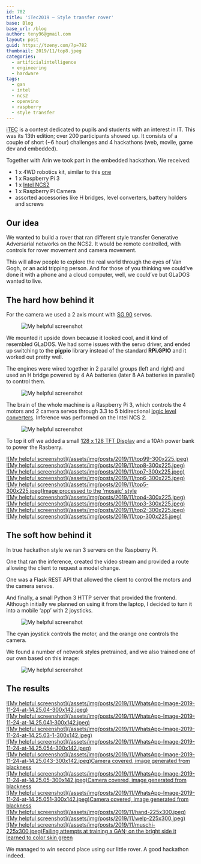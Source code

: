 ```yaml
---
id: 782
title: 'iTec2019 – Style transfer rover'
base: Blog
base_url: /blog
author: teny96@gmail.com
layout: post
guid: https://tzeny.com/?p=782
thumbnail: 2019/11/top8.jpeg
categories:
  - artificialintelligence
  - engineering
  - hardware
tags:
  - gan
  - intel
  - ncs2
  - openvino
  - raspberry
  - style transfer
---
```

<a rel="noreferrer noopener" aria-label="iTEC (opens in a new tab)" href="https://itec.ligaac.ro/" target="_blank">iTEC</a> is a contest dedicated to pupils and students with an interest in IT. This was its 13th edition; over 200 participants showed up. It consists of a couple of short (~6 hour) challenges and 4 hackathons (web, movile, game dev and embedded).

Together with Arin we took part in the embedded hackathon. We received:

  * 1 x 4WD robotics kit, similar to this <a rel="noreferrer noopener" href="https://www.amazon.com/Robot-Chassis-Motor-Arduino-Raspberry/dp/B07F759T89?ref_=nav_custrec_signin&" target="_blank">one</a>
  * 1 x Raspberry Pi 3
  * 1 x <a rel="noreferrer noopener" aria-label="Intel NCS2 (opens in a new tab)" href="https://software.intel.com/en-us/neural-compute-stick" target="_blank">Intel NCS2</a>
  * 1 x Raspberry Pi Camera
  * assorted accessories like H bridges, level converters, battery holders and screws

## Our idea

We wanted to build a rover that ran different style transfer Generative Adversarial networks on the NCS2. It would be remote controlled, with controls for rover movement and camera movement.

This will allow people to explore the real world through the eyes of Van Gogh, or an acid tripping person. And for those of you thinking we could’ve done it with a phone and a cloud computer, well, we could’ve but GLaDOS wanted to live.

## The hard how behind it

For the camera we used a 2 axis mount with <a rel="noreferrer noopener" aria-label="SG 90 (opens in a new tab)" href="https://components101.com/servo-motor-basics-pinout-datasheet" target="_blank">SG 90</a> servos. <figure class="wp-block-image size-large">

![My helpful screenshot](/assets/img/posts/2019/11/camera-1024x768.jpeg) </figure> 

We mounted it upside down because it looked cool, and it kind of resembled GLaDOS. We had some issues with the servo driver, and ended up switching to the **pigpio** library instead of the standard **RPi.GPIO** and it worked out pretty well.

The engines were wired together in 2 parallel groups (left and right) and used an H bridge powered by 4 AA batteries (later 8 AA batteries in parallel) to control them.<figure class="wp-block-image size-large">

![My helpful screenshot](/assets/img/posts/2019/11/engines-1024x768.jpeg) </figure> 

The brain of the whole machine is a Raspberry Pi 3, which controls the 4 motors and 2 camera servos through 3.3 to 5 bidirectional <a rel="noreferrer noopener" aria-label="logic level converters (opens in a new tab)" href="https://www.addicore.com/Logic-Level-Converter-Bi-Directional-5V-to-3-3V-p/227.htm" target="_blank">logic level converters</a>. Inference was performed on the Intel NCS 2. <figure class="wp-block-image size-large">

![My helpful screenshot](/assets/img/posts/2019/11/brains-768x1024.jpeg) </figure> 

To top it off we added a small <a rel="noreferrer noopener" aria-label="128 x 128 TFT Display (opens in a new tab)" href="https://www.aliexpress.com/item/33014277663.html" target="_blank">128 x 128 TFT Display</a> and a 10Ah power bank to power the Rasberry.

<div class="wp-block-responsive-lightbox-gallery">
  <div class="rl-gallery-container rl-loading" id="rl-gallery-container-33" data-gallery_id="788"> <div class="rl-gallery rl-basicgrid-gallery " id="rl-gallery-33" data-gallery_no="33"> 
  
  <div class="rl-gallery-item">
    <a href="https://tzeny.com/wp-content/uploads/2019/11/top99.jpeg" title="" data-rl_title="" class="rl-gallery-link" data-rl_caption="" data-rel="lightbox-gallery-33">![My helpful screenshot](/assets/img/posts/2019/11/top99-300x225.jpeg)</a>
  </div>
  
  <div class="rl-gallery-item">
    <a href="https://tzeny.com/wp-content/uploads/2019/11/top8.jpeg" title="" data-rl_title="" class="rl-gallery-link" data-rl_caption="" data-rel="lightbox-gallery-33">![My helpful screenshot](/assets/img/posts/2019/11/top8-300x225.jpeg)</a>
  </div>
  
  <div class="rl-gallery-item">
    <a href="https://tzeny.com/wp-content/uploads/2019/11/top7.jpeg" title="" data-rl_title="" class="rl-gallery-link" data-rl_caption="" data-rel="lightbox-gallery-33">![My helpful screenshot](/assets/img/posts/2019/11/top7-300x225.jpeg)</a>
  </div>
  
  <div class="rl-gallery-item">
    <a href="https://tzeny.com/wp-content/uploads/2019/11/top6.jpeg" title="" data-rl_title="" class="rl-gallery-link" data-rl_caption="" data-rel="lightbox-gallery-33">![My helpful screenshot](/assets/img/posts/2019/11/top6-300x225.jpeg)</a>
  </div>
  
  <div class="rl-gallery-item">
    <a href="https://tzeny.com/wp-content/uploads/2019/11/top5.jpeg" title="Image processed to the 'mosaic' style" data-rl_title="Image processed to the 'mosaic' style" class="rl-gallery-link" data-rl_caption="" data-rel="lightbox-gallery-33">![My helpful screenshot](/assets/img/posts/2019/11/top5-300x225.jpeg)<span class="rl-gallery-caption"><span class="rl-gallery-item-title">Image processed to the 'mosaic' style</span></span></a>
  </div>
  
  <div class="rl-gallery-item">
    <a href="https://tzeny.com/wp-content/uploads/2019/11/top4.jpeg" title="" data-rl_title="" class="rl-gallery-link" data-rl_caption="" data-rel="lightbox-gallery-33">![My helpful screenshot](/assets/img/posts/2019/11/top4-300x225.jpeg)</a>
  </div>
  
  <div class="rl-gallery-item">
    <a href="https://tzeny.com/wp-content/uploads/2019/11/top3.jpeg" title="" data-rl_title="" class="rl-gallery-link" data-rl_caption="" data-rel="lightbox-gallery-33">![My helpful screenshot](/assets/img/posts/2019/11/top3-300x225.jpeg)</a>
  </div>
  
  <div class="rl-gallery-item">
    <a href="https://tzeny.com/wp-content/uploads/2019/11/top2.jpeg" title="" data-rl_title="" class="rl-gallery-link" data-rl_caption="" data-rel="lightbox-gallery-33">![My helpful screenshot](/assets/img/posts/2019/11/top2-300x225.jpeg)</a>
  </div>
  
  <div class="rl-gallery-item">
    <a href="https://tzeny.com/wp-content/uploads/2019/11/top.jpeg" title="" data-rl_title="" class="rl-gallery-link" data-rl_caption="" data-rel="lightbox-gallery-33">![My helpful screenshot](/assets/img/posts/2019/11/top-300x225.jpeg)</a>
  </div>
</div></div></div> 

## The soft how behind it

In true hackathon style we ran 3 servers on the Raspberry Pi. 

One that ran the inference, created the video stream and provided a route allowing the client to request a model change. 

One was a Flask REST API that allowed the client to control the motors and the camera servos.

And finally, a small Python 3 HTTP server that provided the frontend. Although initially we planned on using it from the laptop, I decided to turn it into a mobile ‘app’ with 2 joysticks.<figure class="wp-block-image size-large">

![My helpful screenshot](/assets/img/posts/2019/11/WhatsApp-Image-2019-11-24-at-14.25.03-1024x485.jpeg) </figure> 

The cyan joystick controls the motor, and the orange one controls the camera.

We found a number of network styles pretrained, and we also trained one of our own based on this image:<figure class="wp-block-image size-large">

![My helpful screenshot](/assets/img/posts/2019/11/acid.resized.jpg) </figure> 

## The results

<div class="wp-block-responsive-lightbox-gallery">
  <div class="rl-gallery-container rl-loading" id="rl-gallery-container-34" data-gallery_id="799"> <div class="rl-gallery rl-basicgrid-gallery " id="rl-gallery-34" data-gallery_no="34"> 
  
  <div class="rl-gallery-item">
    <a href="https://tzeny.com/wp-content/uploads/2019/11/WhatsApp-Image-2019-11-24-at-14.25.04.jpeg" title="" data-rl_title="" class="rl-gallery-link" data-rl_caption="" data-rel="lightbox-gallery-34">![My helpful screenshot](/assets/img/posts/2019/11/WhatsApp-Image-2019-11-24-at-14.25.04-300x142.jpeg)</a>
  </div>
  
  <div class="rl-gallery-item">
    <a href="https://tzeny.com/wp-content/uploads/2019/11/WhatsApp-Image-2019-11-24-at-14.25.041.jpeg" title="" data-rl_title="" class="rl-gallery-link" data-rl_caption="" data-rel="lightbox-gallery-34">![My helpful screenshot](/assets/img/posts/2019/11/WhatsApp-Image-2019-11-24-at-14.25.041-300x142.jpeg)</a>
  </div>
  
  <div class="rl-gallery-item">
    <a href="https://tzeny.com/wp-content/uploads/2019/11/WhatsApp-Image-2019-11-24-at-14.25.03-1.jpeg" title="" data-rl_title="" class="rl-gallery-link" data-rl_caption="" data-rel="lightbox-gallery-34">![My helpful screenshot](/assets/img/posts/2019/11/WhatsApp-Image-2019-11-24-at-14.25.03-1-300x142.jpeg)</a>
  </div>
  
  <div class="rl-gallery-item">
    <a href="https://tzeny.com/wp-content/uploads/2019/11/WhatsApp-Image-2019-11-24-at-14.25.054.jpeg" title="" data-rl_title="" class="rl-gallery-link" data-rl_caption="" data-rel="lightbox-gallery-34">![My helpful screenshot](/assets/img/posts/2019/11/WhatsApp-Image-2019-11-24-at-14.25.054-300x142.jpeg)</a>
  </div>
  
  <div class="rl-gallery-item">
    <a href="https://tzeny.com/wp-content/uploads/2019/11/WhatsApp-Image-2019-11-24-at-14.25.043.jpeg" title="Camera covered, image generated from blackness" data-rl_title="Camera covered, image generated from blackness" class="rl-gallery-link" data-rl_caption="" data-rel="lightbox-gallery-34">![My helpful screenshot](/assets/img/posts/2019/11/WhatsApp-Image-2019-11-24-at-14.25.043-300x142.jpeg)<span class="rl-gallery-caption"><span class="rl-gallery-item-title">Camera covered, image generated from blackness</span></span></a>
  </div>
  
  <div class="rl-gallery-item">
    <a href="https://tzeny.com/wp-content/uploads/2019/11/WhatsApp-Image-2019-11-24-at-14.25.05.jpeg" title="Camera covered, image generated from blackness" data-rl_title="Camera covered, image generated from blackness" class="rl-gallery-link" data-rl_caption="" data-rel="lightbox-gallery-34">![My helpful screenshot](/assets/img/posts/2019/11/WhatsApp-Image-2019-11-24-at-14.25.05-300x142.jpeg)<span class="rl-gallery-caption"><span class="rl-gallery-item-title">Camera covered, image generated from blackness</span></span></a>
  </div>
  
  <div class="rl-gallery-item">
    <a href="https://tzeny.com/wp-content/uploads/2019/11/WhatsApp-Image-2019-11-24-at-14.25.051.jpeg" title="Camera covered, image generated from blackness" data-rl_title="Camera covered, image generated from blackness" class="rl-gallery-link" data-rl_caption="" data-rel="lightbox-gallery-34">![My helpful screenshot](/assets/img/posts/2019/11/WhatsApp-Image-2019-11-24-at-14.25.051-300x142.jpeg)<span class="rl-gallery-caption"><span class="rl-gallery-item-title">Camera covered, image generated from blackness</span></span></a>
  </div>
  
  <div class="rl-gallery-item">
    <a href="https://tzeny.com/wp-content/uploads/2019/11/hand.jpeg" title="" data-rl_title="" class="rl-gallery-link" data-rl_caption="" data-rel="lightbox-gallery-34">![My helpful screenshot](/assets/img/posts/2019/11/hand-225x300.jpeg)</a>
  </div>
  
  <div class="rl-gallery-item">
    <a href="https://tzeny.com/wp-content/uploads/2019/11/welp.jpeg" title="" data-rl_title="" class="rl-gallery-link" data-rl_caption="" data-rel="lightbox-gallery-34">![My helpful screenshot](/assets/img/posts/2019/11/welp-225x300.jpeg)</a>
  </div>
  
  <div class="rl-gallery-item">
    <a href="https://tzeny.com/wp-content/uploads/2019/11/muschi.jpeg" title="Failing attempts at training a GAN; on the bright side it learned to color skin green" data-rl_title="Failing attempts at training a GAN; on the bright side it learned to color skin green" class="rl-gallery-link" data-rl_caption="" data-rel="lightbox-gallery-34">![My helpful screenshot](/assets/img/posts/2019/11/muschi-225x300.jpeg)<span class="rl-gallery-caption"><span class="rl-gallery-item-title">Failing attempts at training a GAN; on the bright side it learned to color skin green</span></span></a>
  </div>
</div></div></div> 

We managed to win second place using our little rover. A good hackathon indeed.
